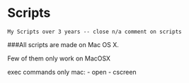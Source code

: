 # Scripts
	My Scripts over 3 years -- close n/a comment on scripts

###All scripts are made on Mac OS X.

Few of them only work on MacOSX

exec commands only mac: - open - cscreen